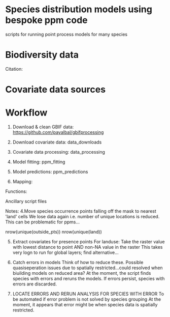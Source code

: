 # Species distribution models using bespoke ppm code
scripts for running point process models for many species

# Biodiversity data
Citation: 

# Covariate data sources


# Workflow
1. Download & clean GBIF data: https://github.com/payalbal/gbifprocessing

2. Download covariate data: data_downloads

3. Covariate data processing: data_processing

4. Model fitting: ppm_fitting

5. Model predictions: ppm_predictions

6. Mapping: 

Functions:

Ancillary script files





Notes:
4.Move species occurrence points falling off the mask to nearest 'land' cells
We lose data again i.e. number of unique locations is reduced. This can be problematic for ppms...

nrow(unique(outside_pts))
nrow(unique(land))
  
  
5. Extract covariates for presence points
For landuse: Take the raster value with lowest distance to point AND non-NA value in the raster
This takes very logn to run for global layers; find alternative...


6. Catch errors in models
Think of how to reduce these. Possible quasiseperation issues due to spatially restricted...could resolved when biuilding models on reduced area?
At the moment, the script finds species with errors and reruns the models. If errors persist, species with errors are discarded.


7. LOCATE ERRORS AND RERUN ANALYSIS FOR SPECIES WITH ERROR
To be automated if error problem is not solved by species grouping
At the moment, it appears that error might be when species data is spatially restricted.
